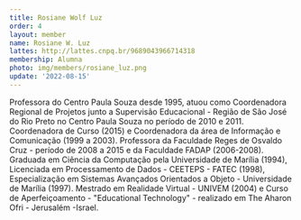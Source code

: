 ```yaml
---
title: Rosiane Wolf Luz
order: 4
layout: member
name: Rosiane W. Luz
lattes: http://lattes.cnpq.br/9689043966714318
membership: Alumna
photo: img/members/rosiane_luz.png
update: '2022-08-15'
---
```


Professora do Centro Paula Souza desde 1995, atuou como Coordenadora Regional de Projetos junto a Supervisão Educacional - Região de São José do Rio Preto no Centro Paula Souza no período de 2010 e 2011. Coordenadora de Curso (2015) e Coordenadora da área de Informação e Comunicação (1999 a 2003). Professora da Faculdade Reges de Osvaldo Cruz - período de 2008 a 2015 e da Faculdade FADAP (2006-2008). Graduada em Ciência da Computação pela Universidade de Marília (1994), Licenciada em Processamento de Dados - CEETEPS - FATEC (1998), Especialização em Sistemas Avançados Orientados a Objeto - Universidade de Marília (1997). Mestrado em Realidade Virtual - UNIVEM (2004) e Curso de Aperfeiçoamento - "Educational Technology" - realizado em The Aharon Ofri - Jerusalém -Israel.


